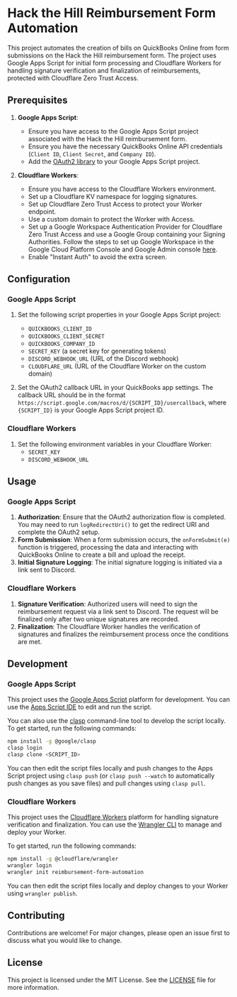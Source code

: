 # Hack the Hill Reimbursement Form Automation

This project automates the creation of bills on QuickBooks Online from form submissions on the Hack the Hill reimbursement form. The project uses Google Apps Script for initial form processing and Cloudflare Workers for handling signature verification and finalization of reimbursements, protected with Cloudflare Zero Trust Access.

## Prerequisites

1. **Google Apps Script**:
   - Ensure you have access to the Google Apps Script project associated with the Hack the Hill reimbursement form.
   - Ensure you have the necessary QuickBooks Online API credentials (`Client ID`, `Client Secret`, and `Company ID`).
   - Add the [OAuth2 library](https://github.com/googleworkspace/apps-script-oauth2) to your Google Apps Script project.

2. **Cloudflare Workers**:
   - Ensure you have access to the Cloudflare Workers environment.
   - Set up a Cloudflare KV namespace for logging signatures.
   - Set up Cloudflare Zero Trust Access to protect your Worker endpoint.
   - Use a custom domain to protect the Worker with Access.
   - Set up a Google Workspace Authentication Provider for Cloudflare Zero Trust Access and use a Google Group containing your Signing Authorities. Follow the steps to set up Google Workspace in the Google Cloud Platform Console and Google Admin console [here](https://developers.cloudflare.com/cloudflare-one/identity/idp-integration/gsuite/).
   - Enable "Instant Auth" to avoid the extra screen.

## Configuration

### Google Apps Script

1. Set the following script properties in your Google Apps Script project:
   - `QUICKBOOKS_CLIENT_ID`
   - `QUICKBOOKS_CLIENT_SECRET`
   - `QUICKBOOKS_COMPANY_ID`
   - `SECRET_KEY` (a secret key for generating tokens)
   - `DISCORD_WEBHOOK_URL` (URL of the Discord webhook)
   - `CLOUDFLARE_URL` (URL of the Cloudflare Worker on the custom domain)

2. Set the OAuth2 callback URL in your QuickBooks app settings. The callback URL should be in the format `https://script.google.com/macros/d/{SCRIPT_ID}/usercallback`, where `{SCRIPT_ID}` is your Google Apps Script project ID.

### Cloudflare Workers

1. Set the following environment variables in your Cloudflare Worker:
   - `SECRET_KEY`
   - `DISCORD_WEBHOOK_URL`

## Usage

### Google Apps Script

1. **Authorization**: Ensure that the OAuth2 authorization flow is completed. You may need to run `logRedirectUri()` to get the redirect URI and complete the OAuth2 setup.
2. **Form Submission**: When a form submission occurs, the `onFormSubmit(e)` function is triggered, processing the data and interacting with QuickBooks Online to create a bill and upload the receipt.
3. **Initial Signature Logging**: The initial signature logging is initiated via a link sent to Discord.

### Cloudflare Workers

1. **Signature Verification**: Authorized users will need to sign the reimbursement request via a link sent to Discord. The request will be finalized only after two unique signatures are recorded.
2. **Finalization**: The Cloudflare Worker handles the verification of signatures and finalizes the reimbursement process once the conditions are met.

## Development

### Google Apps Script

This project uses the [Google Apps Script](https://developers.google.com/apps-script) platform for development. You can use the [Apps Script IDE](https://script.google.com) to edit and run the script.

You can also use the [clasp](https://developers.google.com/apps-script/guides/clasp) command-line tool to develop the script locally. To get started, run the following commands:

```bash
npm install -g @google/clasp
clasp login
clasp clone <SCRIPT_ID>
```

You can then edit the script files locally and push changes to the Apps Script project using `clasp push` (or `clasp push --watch` to automatically push changes as you save files) and pull changes using `clasp pull`.

### Cloudflare Workers

This project uses the [Cloudflare Workers](https://developers.cloudflare.com/workers) platform for handling signature verification and finalization. You can use the [Wrangler CLI](https://developers.cloudflare.com/workers/cli-wrangler) to manage and deploy your Worker.

To get started, run the following commands:

```bash
npm install -g @cloudflare/wrangler
wrangler login
wrangler init reimbursement-form-automation
```

You can then edit the script files locally and deploy changes to your Worker using `wrangler publish`.

## Contributing

Contributions are welcome! For major changes, please open an issue first to discuss what you would like to change.

## License

This project is licensed under the MIT License. See the [LICENSE](LICENSE) file for more information.
